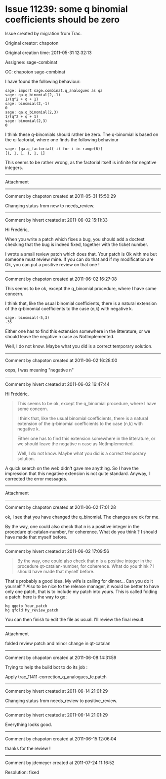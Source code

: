 # Issue 11239: some q binomial coefficients should be zero

Issue created by migration from Trac.

Original creator: chapoton

Original creation time: 2011-05-31 12:32:13

Assignee: sage-combinat

CC:  chapoton sage-combinat

I have found the following behaviour:


```
sage: import sage.combinat.q_analogues as qa
sage: qa.q_binomial(2,-1)
1/(q^2 + q + 1)
sage: binomial(2,-1)
0
sage: qa.q_binomial(2,3)
1/(q^2 + q + 1)
sage: binomial(2,3)
0
```

I think these q-binomials should rather be zero. The q-binomial is based on the q-factorial, where one finds the following behaviour


```
sage: [qa.q_factorial(-i) for i in range(6)]
[1, 1, 1, 1, 1, 1]
```


This seems to be rather wrong, as the factorial itself is infinite for negative integers.


---

Attachment


---

Comment by chapoton created at 2011-05-31 15:50:29

Changing status from new to needs_review.


---

Comment by hivert created at 2011-06-02 15:11:33

Hi Frédéric,

When you write a patch which fixes a bug, you should add a doctest checking
that the bug is indeed fixed, together with the ticket number.

I wrote a small review patch which does that. Your patch is Ok with me but
someone must review mine. If you can do that and if my modification are Ok,
you can put a positive review on that one !


---

Comment by chapoton created at 2011-06-02 16:27:08

This seems to be ok, except the q_binomial procedure, where I have some concern.

I think that, like the usual binomial coefficients, there is a natural extension of the q-binomial coefficients to the case (n,k) with negative k.


```
sage: binomial(-5,3) 
-35
```


Either one has to find this extension somewhere in the litterature, or we should leave the negative n case as NotImplemented. 

Well, I do not know. Maybe what you did is a correct temporary solution.


---

Comment by chapoton created at 2011-06-02 16:28:00

oops, I was meaning "negative n"


---

Comment by hivert created at 2011-06-02 16:47:44

Hi Frédéric,

> This seems to be ok, except the q_binomial procedure, where I have some concern.
> 
> I think that, like the usual binomial coefficients, there is a natural extension of the q-binomial coefficients to the case (n,k) with negative k.
>
> Either one has to find this extension somewhere in the litterature, or we should leave the negative n case as NotImplemented. 
> 
> Well, I do not know. Maybe what you did is a correct temporary solution.

A quick search on the web didn't gave me anything. So I have the impression
that this negative extension is not quite standard. Anyway, I corrected the
error messages.


---

Attachment


---

Comment by chapoton created at 2011-06-02 17:01:28

ok, I see that you have changed the q_binomial. The changes are ok for me.

By the way, one could also check that n is a positive integer in the procedure qt-catalan-number, for coherence. What do you think ? I should have made that myself before.


---

Comment by hivert created at 2011-06-02 17:09:56

> By the way, one could also check that n is a positive integer in the procedure qt-catalan-number, for coherence. What do you think ? I should have made that myself before.

That's probably a good idea. My wife is calling for dinner... Can you do it yourself ? Also to be nice to the release manager, it would be better to have only one patch, that is to include my patch into yours. This is called folding a patch: here is the way to go:

```
hg qgoto Your_patch
hg qfold My_review_patch
```

You can then finish to edit the file as usual. I'll review the final result.


---

Attachment

folded review patch and minor change in qt-catalan


---

Comment by chapoton created at 2011-06-08 14:31:59

Trying to help the build bot to do its job :

Apply trac_11411-correction_q_analogues_fc.patch


---

Comment by hivert created at 2011-06-14 21:01:29

Changing status from needs_review to positive_review.


---

Comment by hivert created at 2011-06-14 21:01:29

Everything looks good.


---

Comment by chapoton created at 2011-06-15 12:06:04

thanks for the review !


---

Comment by jdemeyer created at 2011-07-24 11:16:52

Resolution: fixed
